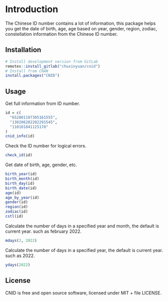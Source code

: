 
# Introduction

The Chinese ID number contains a lot of information, this package helps you get the date of birth, age, age based on year, gender, region, zodiac, constellation information from the Chinese ID number.

## Installation

``` r
# Install development version from GitLab
remotes::install_gitlab("chuxinyuan/cnid")
# Install from CRAN
install.packages("CNID")
```

## Usage

Get full information from ID number.

``` r
id = c(
  "652801197305161555", 
  "130206202202291545",
  "110101841125178"
)
cnid_info(id)
```

Check the ID number for logical errors.

``` r
check_id(id)
```

Get date of birth, age, gender, etc.

``` r
birth_year(id)
birth_month(id)
birth_day(id)
birth_date(id)
age(id)
age_by_year(id)
gender(id)
region(id)
zodiac(id)
cstl(id)
```

Calculate the number of days in a specified year and month, the default is 
current year. such as february 2022.

``` r
mdays(2, 2022)
```

Calculate the number of days in a specified year, the default is current year. 
such as 2022.

``` r
ydays(2022)
```

## License

CNID is free and open source software, licensed under MIT + file LICENSE.
